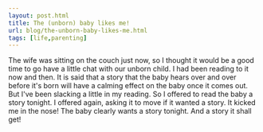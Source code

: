 ```yaml
---
layout: post.html
title: The (unborn) baby likes me!
url: blog/the-unborn-baby-likes-me.html
tags: [life,parenting]
---
```

The wife was sitting on the couch just now, so I thought it would be a good time to go have a little chat with our unborn child. I had been reading to it now and then. It is said that a story that the baby hears over and over before it's born will have a calming effect on the baby once it comes out. But I've been slacking a little in my reading. So I offered to read the baby a story tonight. I offered again, asking it to move if it wanted a story. It kicked me in the nose! The baby clearly wants a story tonight. And a story it shall get!
